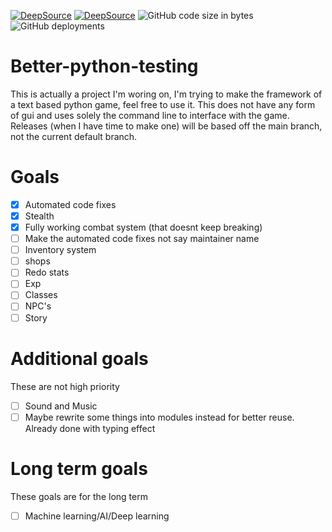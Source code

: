 [![DeepSource](https://deepsource.io/gh/Dragonlord1005/Python-text-based-game-framework.svg/?label=active+issues&show_trend=true)](https://deepsource.io/gh/Dragonlord1005/Python-text-based-game-framework/?ref=repository-badge)
[![DeepSource](https://deepsource.io/gh/Dragonlord1005/Python-text-based-game-framework.svg/?label=resolved+issues&show_trend=true)](https://deepsource.io/gh/Dragonlord1005/Python-text-based-game-framework/?ref=repository-badge)
![GitHub code size in bytes](https://img.shields.io/github/languages/code-size/dragonlord1005/python-text-based-game-framework)
![GitHub deployments](https://img.shields.io/github/deployments/Dragonlord1005/python-text-based-game-framework/github-pages?label=Pages&logo=Github)
# Better-python-testing
  This is actually a project I'm woring on, I'm trying to make the framework of a text based python game, feel free to use it. This does not have any form of gui and uses solely the command line to interface with the game. Releases (when I have time to make one) will be based off the main branch, not the current default branch.
# Goals
- [x] Automated code fixes
- [x] Stealth
- [x] Fully working combat system (that doesnt keep breaking)
- [ ] Make the automated code fixes not say maintainer name
- [ ] Inventory system
- [ ] shops
- [ ] Redo stats
- [ ] Exp
- [ ] Classes
- [ ] NPC's 
- [ ] Story
# Additional goals 
These are not high priority
- [ ] Sound and Music
- [ ] Maybe rewrite some things into modules instead for better reuse. Already done with typing effect

# Long term goals
These goals are for the long term
- [ ] Machine learning/AI/Deep learning
